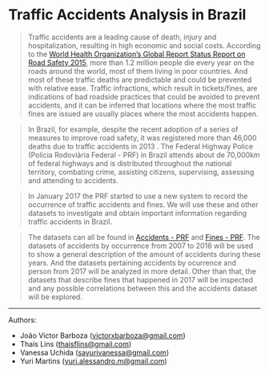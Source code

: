 # Traffic Accidents Analysis in Brazil

> Traffic accidents are a leading cause of death, injury and hospitalization, resulting in high economic and social costs. According to the [World Health Organization’s Global Report Status Report on Road Safety 2015](https://www.who.int/violence_injury_prevention/road_safety_status/2015/en/), more than 1.2 million people die every year on the roads around the world, most of them living in poor countries. And most of these traffic deaths are predictable and could be prevented with relative ease. Traffic infractions, which result in tickets/fines, are indications of bad roadside practices that could be avoided to prevent accidents, and it can be inferred that locations where the most traffic fines are issued are usually places where the most accidents happen.

> In Brazil, for example, despite the recent adoption of a series of measures to improve road safety, it was registered more than 46,000 deaths due to traffic accidents in 2013 . The Federal Highway Police (Polícia Rodoviária Federal - PRF) in Brazil attends about de 70,000km of federal highways and is distributed throughout the national territory, combating crime, assisting citizens, supervising, assessing and attending to accidents.

> In January 2017 the PRF started to use a new system to record the occurrence of traffic accidents and fines. We will use these and other datasets to investigate and obtain important information regarding traffic accidents in Brazil.

> The datasets can all be found in [Accidents - PRF](https://www.prf.gov.br/portal/dados-abertos/acidentes/acidentes) and [Fines - PRF](https://www.prf.gov.br/portal/dados-abertos/infracoes). The datasets of accidents by occurrence from 2007 to 2018 will be used to show a general description of the amount of accidents during these years. And the datasets pertaining accidents by ocurrence and person from 2017 will be analyzed in more detail. Other than that, the datasets that describe fines that happened in 2017 will be inspected and any possible correlations between this and the accidents dataset will be explored.

___

Authors:

* João Victor Barboza (victorxbarboza@gmail.com) 
* Thais Lins (thaisflins@gmail.com) 
* Vanessa Uchida (sayurivanessa@gmail.com) 
* Yuri Martins (yuri.alessandro.m@gmail.com) 
